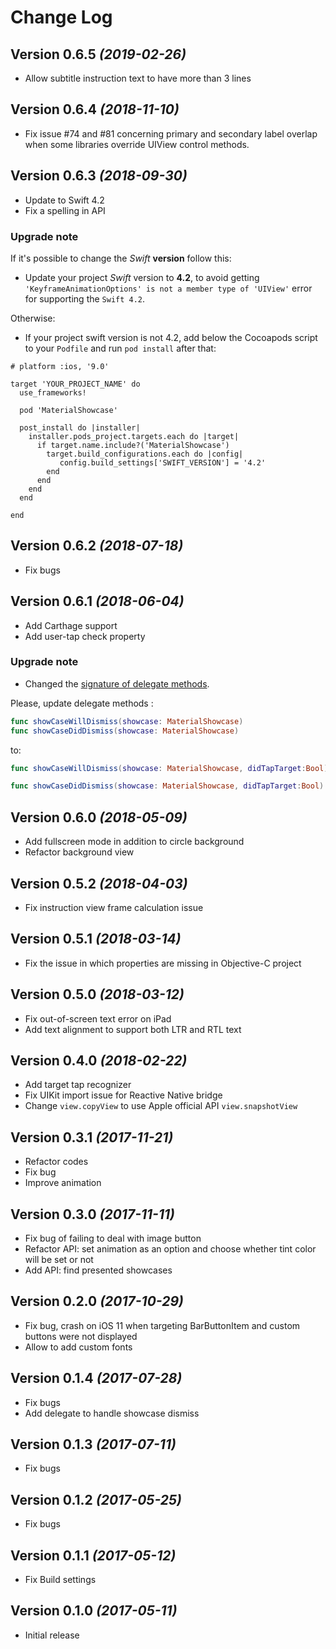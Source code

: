 Change Log
==========
Version 0.6.5 *(2019-02-26)*
--------------------------------
* Allow subtitle instruction text to have more than 3 lines

Version 0.6.4 *(2018-11-10)*
-------------------------------
* Fix issue #74 and #81 concerning primary and secondary label overlap when some libraries override UIView control methods.

Version 0.6.3 *(2018-09-30)*
-------------------------------
* Update to Swift 4.2
* Fix a spelling in API 

### Upgrade note
If it's possible to change the *Swift* **version** follow this:
* Update your project *Swift* version to **4.2**, to avoid getting `'KeyframeAnimationOptions' is not a member type of 'UIView'` error for supporting the `Swift 4.2`.

Otherwise: 
* If your project swift version is not 4.2, add below the Cocoapods script to your `Podfile` and run `pod install` after that:
```
# platform :ios, '9.0'

target 'YOUR_PROJECT_NAME' do
  use_frameworks!

  pod 'MaterialShowcase'

  post_install do |installer|
    installer.pods_project.targets.each do |target|
      if target.name.include?('MaterialShowcase')
        target.build_configurations.each do |config|
           config.build_settings['SWIFT_VERSION'] = '4.2'
        end
      end
    end
  end

end
```

Version 0.6.2 *(2018-07-18)*
-------------------------------
* Fix bugs

Version 0.6.1 *(2018-06-04)*
-------------------------------
* Add Carthage support
* Add user-tap check property

### Upgrade note

* Changed the [signature of delegate methods](https://github.com/aromajoin/material-showcase-ios#handle-showcase-status).

Please, update delegate methods :
```swift
func showCaseWillDismiss(showcase: MaterialShowcase)
func showCaseDidDismiss(showcase: MaterialShowcase)
```
to:
```swift
func showCaseWillDismiss(showcase: MaterialShowcase, didTapTarget:Bool)

func showCaseDidDismiss(showcase: MaterialShowcase, didTapTarget:Bool)
```

Version 0.6.0 *(2018-05-09)*
--------------------------------
* Add fullscreen mode in addition to circle background
* Refactor background view

Version 0.5.2 *(2018-04-03)*
--------------------------------
* Fix instruction view frame calculation issue

Version 0.5.1 *(2018-03-14)*
--------------------------------
* Fix the issue in which properties are missing in Objective-C project

Version 0.5.0 *(2018-03-12)*
--------------------------------
* Fix out-of-screen text error on iPad
* Add text alignment to support both LTR and RTL text

Version 0.4.0 *(2018-02-22)*
--------------------------------
* Add target tap recognizer
* Fix UIKit import issue for Reactive Native bridge
* Change `view.copyView` to use Apple official API `view.snapshotView`

Version 0.3.1 *(2017-11-21)*
--------------------------------
* Refactor codes
* Fix bug
* Improve animation

Version 0.3.0 *(2017-11-11)*
--------------------------------
* Fix bug of failing to deal with image button
* Refactor API: set animation as an option and choose whether tint color will be set or not
* Add API: find presented showcases

Version 0.2.0 *(2017-10-29)*
----------------------------
* Fix bug, crash on iOS 11 when targeting BarButtonItem and custom buttons were not displayed
* Allow to add custom fonts

Version 0.1.4 *(2017-07-28)*
----------------------------
* Fix bugs
* Add delegate to handle showcase dismiss

Version 0.1.3 *(2017-07-11)*
----------------------------
* Fix bugs

Version 0.1.2 *(2017-05-25)*
----------------------------
* Fix bugs

Version 0.1.1 *(2017-05-12)*
----------------------------
* Fix Build settings

Version 0.1.0 *(2017-05-11)*
----------------------------
* Initial release

